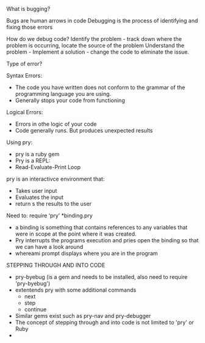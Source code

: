 What is bugging?

Bugs are human arrows in code
Debugging is the process of identifying and fixing those errors


How do we debug code?
Identify the problem - track down where the problem is occurring, locate the source of the problem
Understand the problem - 
Implement a solution - change the code to eliminate the issue.

Type of error?

Syntax Errors: 
- The code you have written does not conform to the grammar of the programming language you are using.
- Generally stops your code from functioning


Logical Errors:
- Errors in othe logic of your code
- Code generally runs. But produces unexpected results

Using pry: 
- pry is a ruby gem
- Pry is a REPL:
- Read-Evaluate-Print Loop 

pry is an interactivce environment that:
- Takes user input
- Evaluates the input
- return s the results to the user

Need to: require ‘pry’
*binding.pry
 - a binding is something that contains references to any variables that were in scope at the point where it was created. 
- Pry interrupts the programs execution and pries open the binding so that we can have a look around
- whereami prompt displays where you are in the program

STEPPING THROUGH AND INTO CODE
-  pry-byebug (is a gem and needs to be installed, also need to require 'pry-byebug')
- extentends pry with some additional commands
    - next
    - step
    - continue
- Similar gems exist such as pry-nav and pry-debugger
- The concept of stepping through and into code is not limited to 'pry' or Ruby
- 



